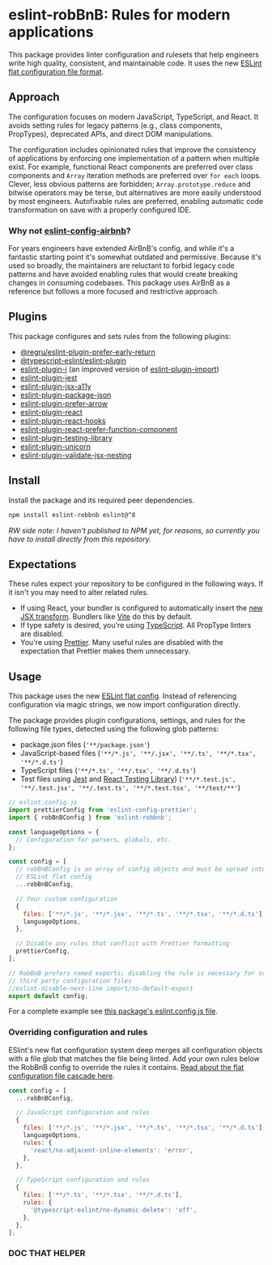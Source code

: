 # eslint-robBnB: Rules for modern applications

This package provides linter configuration and rulesets that help engineers write high quality, consistent, and maintainable code. It uses the new [ESLint flat configuration file format](https://eslint.org/docs/latest/use/configure/configuration-files-new).

## Approach

The configuration focuses on modern JavaScript, TypeScript, and React. It avoids setting rules for legacy patterns (e.g., class components, PropTypes), deprecated APIs, and direct DOM manipulations.

The configuration includes opinionated rules that improve the consistency of applications by enforcing one implementation of a pattern when multiple exist. For example, functional React components are preferred over class components and `Array` iteration methods are preferred over `for each` loops. Clever, less obvious patterns are forbidden; `Array.prototype.reduce` and bitwise operators may be terse, but alternatives are more easily understood by most engineers. Autofixable rules are preferred, enabling automatic code transformation on save with a properly configured IDE.

### Why not [eslint-config-airbnb](https://github.com/airbnb/javascript/tree/master/packages/eslint-config-airbnb)?

For years engineers have extended AirBnB's config, and while it's a fantastic starting point it's somewhat outdated and permissive. Because it's used so broadly, the maintainers are reluctant to forbid legacy code patterns and have avoided enabling rules that would create breaking changes in consuming codebases. This package uses AirBnB as a reference but follows a more focused and restrictive approach.

## Plugins

This package configures and sets rules from the following plugins:

- [@regru/eslint-plugin-prefer-early-return](https://github.com/regru/eslint-plugin-prefer-early-return)
- [@typescript-eslint/eslint-plugin](https://github.com/typescript-eslint/typescript-eslint)
- [eslint-plugin-i](https://github.com/un-es/eslint-plugin-i) (an improved version of [eslint-plugin-import](https://github.com/import-js/eslint-plugin-import))
- [eslint-plugin-jest](https://github.com/jest-community/eslint-plugin-jest)
- [eslint-plugin-jsx-a11y](https://github.com/jsx-eslint/eslint-plugin-jsx-a11y)
- [eslint-plugin-package-json](https://github.com/zetlen/eslint-plugin-package-json)
- [eslint-plugin-prefer-arrow](https://github.com/TristonJ/eslint-plugin-prefer-arrow)
- [eslint-plugin-react](https://github.com/jsx-eslint/eslint-plugin-react)
- [eslint-plugin-react-hooks](https://www.npmjs.com/package/eslint-plugin-react-hooks)
- [eslint-plugin-react-prefer-function-component](https://github.com/tatethurston/eslint-plugin-react-prefer-function-component)
- [eslint-plugin-testing-library](https://github.com/testing-library/eslint-plugin-testing-library)
- [eslint-plugin-unicorn](https://github.com/sindresorhus/eslint-plugin-unicorn)
- [eslint-plugin-validate-jsx-nesting](https://github.com/MananTank/eslint-plugin-validate-jsx-nesting)

## Install

Install the package and its required peer dependencies.

```sh
npm install eslint-robbnb eslint@^8
```

_RW side note: I haven't published to NPM yet, for reasons, so currently you have to install directly from this repository._

## Expectations

These rules expect your repository to be configured in the following ways. If it isn't you may need to alter related rules.

- If using React, your bundler is configured to automatically insert the [new JSX transform](https://legacy.reactjs.org/blog/2020/09/22/introducing-the-new-jsx-transform.html). Bundlers like [Vite](https://vitejs.dev/) do this by default.
- If type safety is desired, you're using [TypeScript](typescriptlang.org/). All PropType linters are disabled.
- You're using [Prettier](https://prettier.io/). Many useful rules are disabled with the expectation that Prettier makes them unnecessary.

## Usage

This package uses the new [ESLint flat config](https://eslint.org/docs/latest/use/configure/configuration-files-new). Instead of referencing configuration via magic strings, we now import configuration directly.

The package provides plugin configurations, settings, and rules for the following file types, detected using the following glob patterns:

- package.json files (`'**/package.json'`)
- JavaScript-based files (`'**/*.js', '**/.jsx', '**/.ts', '**/*.tsx', '**/*.d.ts'`)
- TypeScript files (`'**/*.ts', '**/.tsx', '**/.d.ts'`)
- Test files using [Jest](https://jestjs.io/) and [React Testing Library](https://testing-library.com/docs/react-testing-library/intro/)) (`'**/*.test.js', '**/.test.jsx', '**/.test.ts', '**/*.test.tsx', '**/test/**'`)

```js
// eslint.config.js
import prettierConfig from 'eslint-config-prettier';
import { robBnBConfig } from 'eslint-robbnb';

const languageOptions = {
  // Configuration for parsers, globals, etc.
};

const config = [
  // robBnBConfig is an array of config objects and must be spread into the
  // ESLint flat config
  ...robBnBConfig,

  // Your custom configuration
  {
    files: ['**/*.js', '**/*.jsx', '**/*.ts', '**/*.tsx', '**/*.d.ts'],
    languageOptions,
  },

  // Disable any rules that conflict with Prettier formatting
  prettierConfig,
];

// RobBnB prefers named exports; disabling the rule is necessary for some
// third party configuration files
//eslint-disable-next-line import/no-default-export
export default config;
```

For a complete example see [this package's eslint.config.js file](https://github.com/robwierzbowski/eslint-robBnB/blob/main/eslint.config.js).

### Overriding configuration and rules

ESlint's new flat configuration system deep merges all configuration objects with a file glob that matches the file being linted. Add your own rules below the RobBnB config to override the rules it contains. [Read about the flat configuration file cascade here](https://eslint.org/blog/2022/08/new-config-system-part-2/#goodbye-extends%2C-hello-flat-cascade).

```js
const config = [
  ...robBnBConfig,

  // JavaScript configuration and rules
  {
    files: ['**/*.js', '**/*.jsx', '**/*.ts', '**/*.tsx', '**/*.d.ts'],
    languageOptions,
    rules: {
      'react/no-adjacent-inline-elements': 'error',
    },
  },

  // TypeScript configuration and rules
  {
    files: ['**/*.ts', '**/*.tsx', '**/*.d.ts'],
    rules: {
      '@typescript-eslint/no-dynamic-delete': 'off',
    },
  },
];
```

### DOC THAT HELPER
